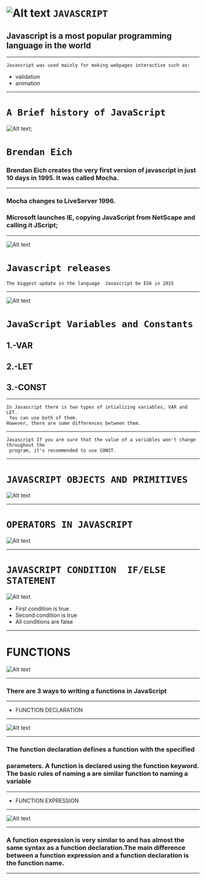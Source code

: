 ![Alt text](image.png) 
``JAVASCRIPT``
=====================
## Javascript is a most popular programming language in the world
______________________
    Javascript was used mainly for making webpages interactive such as:
* validation
* animation 
------------------------
# ``A Brief history of JavaScript``
  ![Alt text](image-1.png);
# ``Brendan Eich``

###  Brendan Eich creates the very first version of javascript in just 10 days in 1995. It was called Mocha.
------------------------
### Mocha changes to LiveServer 1996.  
### Microsoft launches IE, copying JavaScript from NetScape and calling it JScript; 
________________________
![Alt text](image-2.png)
# ``Javascript releases``
    The biggest update in the language  Javascript be ES6 in 2015
_____________________________
![Alt text](image-3.png)
# ``JavaScript Variables and Constants``
## 1.-VAR          
## 2.-LET
## 3.-CONST
--------------------
    In Javascript there is two types of intializing variables, VAR and LET.
     You can use both of them. 
    However, there are some differences between them.



________________________________________
    Javascript If you are sure that the value of a variables won't change throughout the
     program, it's recommended to use CONST.
--------------------------
# ``JAVASCRIPT OBJECTS AND PRIMITIVES``
![Alt text](image-4.png)
_____________________________
# ``OPERATORS IN JAVASCRIPT``
![Alt text](image-5.png)
______________________
# ``JAVASCRIPT CONDITION  IF/ELSE STATEMENT``
![Alt text](image-7.png)
* First condition is true 
* Second condition is true 
* All conditions are false
________________________
# FUNCTIONS
![Alt text](image-8.png)
___________________________
### There are 3 ways to writing a functions in JavaScript 
----------
* FUNCTION DECLARATION 
-------------------
![Alt text](image-9.png)
_____________
### The function declaration defines a function with the specified
### 
### parameters. A function is declared using the function keyword. The basic rules of naming a are similar function to naming a variable
---------------------------
* FUNCTION EXPRESSION
-----------------------------
![Alt text](image-10.png)
_________________
### A function expression is very similar to and has almost the same syntax as a function declaration.The main difference between a function expression and a function declaration is the function name.
------------------------------






